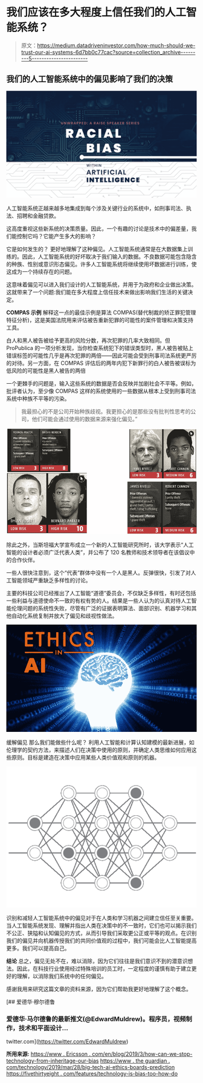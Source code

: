 # 我们应该在多大程度上信任我们的人工智能系统？

> 原文：<https://medium.datadriveninvestor.com/how-much-should-we-trust-our-ai-systems-6d7bb0c77cac?source=collection_archive---------5----------------------->

## 我们的人工智能系统中的偏见影响了我们的决策

![](img/90ba3620341f93fa23165f3b1f8f27cb.png)

人工智能系统正越来越多地集成到每个涉及关键行业的系统中，如刑事司法、执法、招聘和金融贷款。

这高度重视这些新系统的决策质量。因此，一个有趣的讨论是技术中的偏差量，我们能控制它吗？它能产生多大的影响？

它是如何发生的？
更好地理解了这种偏见。人工智能系统通常是在大数据集上训练的。因此，人工智能系统的好坏取决于我们输入的数据。不良数据可能包含隐含的种族、性别或意识形态偏见。许多人工智能系统将继续使用坏数据进行训练，使这成为一个持续存在的问题。

这意味着偏见可以进入我们设计的人工智能系统，并用于为政府和企业做出决策。这就带来了一个问题:我们能在多大程度上信任技术来做出影响我们生活的关键决定。

**COMPAS 示例** 解释这一点的最佳示例是算法 COMPAS(替代制裁的矫正罪犯管理特征分析)，这是美国法院用来评估被告重新犯罪的可能性的案件管理和决策支持工具。

白人和黑人被告被给予更高的风险分数，再次犯罪的几率大致相同。但 ProPublica 的一项分析发现，当你检查系统犯下的错误类型时，黑人被告被贴上错误标签的可能性几乎是再次犯罪的两倍——因此可能会受到刑事司法系统更严厉的对待。另一方面，在 COMPAS 评估后的两年内犯下新罪行的白人被告被误标为低风险的可能性是黑人被告的两倍

一个更棘手的问题是，输入这些系统的数据是否会反映并加剧社会不平等。例如，批评者认为，至少像 COMPAS 这样的系统使用的一些数据从根本上受到刑事司法系统中种族不平等的污染。

> 我最担心的不是公司开始种族歧视。我更担心的是那些没有批判性思考的公司，他们可能会通过使用的数据来源来强化偏见。”

![](img/6671f90b78aff949bae1ebd0b1d8a516.png)

除此之外，当斯坦福大学宣布成立一个新的人工智能研究所时，该大学表示“人工智能的设计者必须广泛代表人类”，并公布了 120 名教师和技术领导者在该倡议中的合作伙伴。

一些人很快注意到，这个“代表”群体中没有一个人是黑人。反弹很快，引发了对人工智能领域严重缺乏多样性的讨论。

主要的科技公司已经推出了人工智能“道德”委员会，不仅缺乏多样性，有时还包括一些利益与道德使命不一致的有权有势的人。结果是一些人认为的认真对待人工智能伦理问题的系统性失败，尽管有广泛的证据表明算法、面部识别、机器学习和其他自动化系统复制并放大了偏见和歧视性做法。

![](img/367823b9b4a51f88d19f8ca4f664046b.png)

缓解偏见
那么我们能做些什么呢？
利用人工智能和计算认知建模的最新进展，如伦理学的契约方法，来描述人们在决策中使用的原则，并确定人类思维如何应用这些原则。目标是建造在决策中应用某些人类价值观和原则的机器。

![](img/38cf85b70cf3d4281b033b316f9bced4.png)

识别和减轻人工智能系统中的偏见对于在人类和学习机器之间建立信任至关重要。当人工智能系统发现、理解并指出人类在决策中的不一致时，它们也可以揭示我们不公正、狭隘和认知偏见的方式，从而引导我们采取更公正或平等的观点。在识别我们的偏见并向机器传授我们的共同价值观的过程中，我们可能会比人工智能提高更多。我们可以提高自己。

**结论** 总之，偏见无处不在，难以消除，因为它们往往是我们意识不到的潜意识想法。因此，在科技行业使用经过特殊培训的员工时，一定程度的谨慎有助于建立更好的理解，以消除我们系统中的任何偏见。

感谢我用来研究这篇文章的资料来源，因为它们帮助我更好地理解了这个概念。

[](https://twitter.com/EdwardMuldrew) [## 爱德华·穆尔德鲁

### 爱德华·马尔德鲁的最新推文(@EdwardMuldrew)。程序员，视频制作，技术和平面设计…

twitter.com](https://twitter.com/EdwardMuldrew) 

**所用来源:** [https://www . Ericsson . com/en/blog/2019/3/how-can-we-stop-technology-from-inheritage-our-bias](https://www.ericsson.com/en/blog/2019/3/how-can-we-stop-technology-from-inheriting-our-bias?source=post_page---------------------------)
[https://www . the guardian . com/technology/2019/mar/28/big-tech-ai-ethics-boards-prediction](https://www.theguardian.com/technology/2019/mar/28/big-tech-ai-ethics-boards-prejudice?source=post_page---------------------------)
[https://fivethirtyeight . com/features/technology-is-bias-too-how-do](https://fivethirtyeight.com/features/technology-is-biased-too-how-do-we-fix-it/?source=post_page---------------------------)